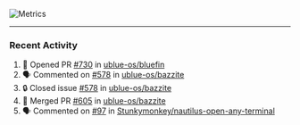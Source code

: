 ![Metrics](https://metrics.lecoq.io/KyleGospo?template=classic&base=header%2C%20activity%2C%20community%2C%20repositories%2C%20metadata&base.indepth=false&base.hireable=false&base.skip=false&config.timezone=America%2FLos_Angeles)

---
### Recent Activity
<!--START_SECTION:activity-->
1. 💪 Opened PR [#730](https://github.com/ublue-os/bluefin/pull/730) in [ublue-os/bluefin](https://github.com/ublue-os/bluefin)
2. 🗣 Commented on [#578](https://github.com/ublue-os/bazzite/issues/578#issuecomment-1854849690) in [ublue-os/bazzite](https://github.com/ublue-os/bazzite)
3. 🔒 Closed issue [#578](https://github.com/ublue-os/bazzite/issues/578) in [ublue-os/bazzite](https://github.com/ublue-os/bazzite)
4. 🎉 Merged PR [#605](https://github.com/ublue-os/bazzite/pull/605) in [ublue-os/bazzite](https://github.com/ublue-os/bazzite)
5. 🗣 Commented on [#97](https://github.com/Stunkymonkey/nautilus-open-any-terminal/pull/97#issuecomment-1854727283) in [Stunkymonkey/nautilus-open-any-terminal](https://github.com/Stunkymonkey/nautilus-open-any-terminal)
<!--END_SECTION:activity-->

